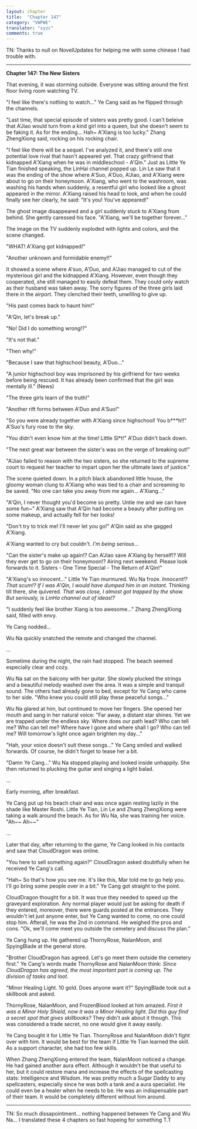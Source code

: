 ```yaml
---
layout: chapter
title:  "Chapter 147"
category: "VWPWE"
translator: "syzc"
comments: true
---
```


TN: Thanks to null on NovelUpdates for helping me with some chinese I had trouble with.

---

**Chapter 147: The New Sisters**

That evening, it was storming outside. Everyone was sitting around the first floor living room watching TV.

"I feel like there's nothing to watch..." Ye Cang said as he flipped through the channels.

"Last time, that special episode of sisters was pretty good. I can't beleive that A'Jiao would turn from a kind girl into a queen, but she doesn't seem to be faking it. As for the ending... Hah~ A'Xiang is too lucky." Zhang ZhengXiong said, rocking on his rocking chair.

"I feel like there will be a sequel. I've analyzed it, and there's still one potential love rival that hasn't appeared yet. That crazy girlfriend that kidnapped A'Xiang when he was in middleschool - A'Qin." Just as Little Ye Tian finished speaking, the LinHai channel popped up. Lin Le saw that it was the ending of the show where A'Suo, A'Duo, A'Jiao, and A'Xiang were about to go on their honeymoon. A'Xiang, who went to the washroom, was washing his hands when suddenly, a resentful girl who looked like a ghost appeared in the mirror. A'Xiang raised his head to look, and when he could finally see her clearly, he said: "It's you! You've appeared!"

The ghost image disappeared and a girl suddenly stuck to A'Xiang from behind. She gently caressed his face. "A'Xiang, we'll be together forever..."

The image on the TV suddenly exploded with lights and colors, and the scene changed.

"WHAT! A'Xiang got kidnapped!"

"Another unknown and formidable enemy!!"

It showed a scene where A'suo, A'Duo, and A'Jiao managed to cut of the mysterious girl and the kidnapped A'Xiang. However, even though they cooperated, she still managed to easily defeat them. They could only watch as their husband was taken away. The sorry figures of the three girls laid there in the airport. They clenched their teeth, unwilling to give up.

"His past comes back to haunt him!"

"A'Qin, let's break up."

"No! Did I do something wrong!?"

"It's not that."

"Then why!"

"Because I saw that highschool beauty, A'Duo..."

"A junior highschool boy was imprisoned by his girlfriend for two weeks before being rescued. It has already been confirmed that the girl was mentally ill." (News)

"The three girls learn of the truth!"

"Another rift forms between A'Duo and A'Suo!"

"So you were already together with A'Xiang since highschool! You b\*\*\*h!!" A'Suo's fury rose to the sky.

"You didn't even know him at the time! Little Sl\*t!" A'Duo didn't back down.

"The next great war between the sister's was on the verge of breaking out!"

"A'Jiao failed to reason with the two sisters, so she returned to the supreme court to request her teacher to impart upon her the ultimate laws of justice."

The scene quieted down. In a pitch black abandoned little house, the gloomy woman clung to A'Xiang who was tied to a chair and screaming to be saved. "No one can take you away from me again... A'Xiang..."

"A'Qin, I never thought you'd become so pretty. Untie me and we can have some fun~" A'Xiang saw that A'Qin had become a beauty after putting on some makeup, and actually fell for her looks!

"Don't try to trick me! I'll never let you go!" A'Qin said as she gagged A'Xiang.

A'Xiang wanted to cry but couldn't. *I'm being serious...*

"Can the sister's make up again!? Can A'Jiao save A'Xiang by herself!? Will they ever get to go on their honeymoon!? Airing next weekend. Please look forwards to it. Sisters - One Time Special - The Return of A'Qin!"

"A'Xiang's so innocent..." Little Ye Tian murmured. Wu Na froze. *Innocent!? That scum!? If I was A'Qin, I would have dumped him in an instant.* Thinking till there, she quivered. *That was close, I almost got trapped by the show. But seriously, is LinHa channel out of ideas!?*

"I suddenly feel like brother Xiang is too awesome..." Zhang ZhengXiong said, filled with envy.

Ye Cang nodded...

Wu Na quickly snatched the remote and changed the channel.

...

Sometime during the night, the rain had stopped. The beach seemed especially clear and cozy.

Wu Na sat on the balcony with her guitar. She slowly plucked the strings and a beautiful melody washed over the area. It was a simple and tranquil sound. The others had already gone to bed, except for Ye Cang who came to her side. "Who knew you could still play these peaceful songs..."

Wu Na glared at him, but continued to move her fingers. She opened her mouth and sang in her natural voice: "Far away, a distant star shines. Yet we are trapped under the endless sky. Where does our path lead? Who can tell me? Who can tell me? Where have I gone and where shall I go? Who can tell me? Will tomorrow's light once again brighten my day..."

"Hah, your voice doesn't suit these songs..." Ye Cang smiled and walked forwards. Of course, he didn't forget to tease her a bit.

"Damn Ye Cang..." Wu Na stopped playing and looked inside unhappily. She then returned to plucking the guitar and singing a light balad.

...

Early morning, after breakfast.

Ye Cang put up his beach chair and was once again resting lazily in the shade like Master Roshi. Little Ye Tian, Lin Le and Zhang ZhengXiong were taking a walk around the beach. As for Wu Na, she was training her voice. "Ah~~ Ah~~"

...

Later that day, after returning to the game, Ye Cang looked in his contacts and saw that CloudDragon was online.

"You here to sell something again?" CloudDragon asked doubtfully when he received Ye Cang's call.

"Hah~ So that's how you see me. It's like this, Mar told me to go help you. I'll go bring some people over in a bit." Ye Cang got straight to the point.

CloudDragon thought for a bit. It was true they needed to speed up the graveyard exploration. Any normal player would just be asking for death if they entered, moreover, there were guards posted at the entrances. They wouldn't let just anyone enter, but Ye Cang wanted to come, no one could stop him. Afterall, he was the 2nd in command. He weighed the pros and cons. "Ok, we'll come meet you outside the cemetery and discuss the plan."

Ye Cang hung up. He gathered up ThornyRose, NalanMoon, and SpyingBlade at the general store. 

"Brother CloudDragon has agreed. Let's go meet them outside the cemetery first." Ye Cang's words made ThornyRose and NalanMoon think: *Since CloudDragon has agreed, the most important part is coming up. The division of tasks and loot.*

"Minor Healing Light. 10 gold. Does anyone want it?" SpyingBlade took out a skillbook and asked.

ThornyRose, NalanMoon, and FrozenBlood looked at him amazed. *First it was a Minor Holy Shield, now it was a Minor Healing light. Did this guy find a secret spot that gives skillbooks?* They didn't ask about it though. This was considered a trade secret, no one would give it away easily. 

Ye Cang bought it for Little Ye Tian. ThornyRose and NalanMoon didn't fight over with him. It would be best for the team if Little Ye Tian learned the skill. As a support character, she had too few skills.

When Zhang ZhengXiong entered the team, NalanMoon noticed a change. He had gained another aura effect. Although it wouldn't be that useful to her, but it could restore mana and increase the effects of the spellcasting stats: Intelligence and Wisdom. He was pretty much a Sugar Daddy to any spellcasters, especially since he was both a tank and a aura specialist. He could even be a healer when he needs to be. He was an indispensable part of their team. It would be completely different without him around.

---

TN: So much dissapointment... nothing happened between Ye Cang and Wu Na... I translated these 4 chapters so fast hopeing for something T.T

